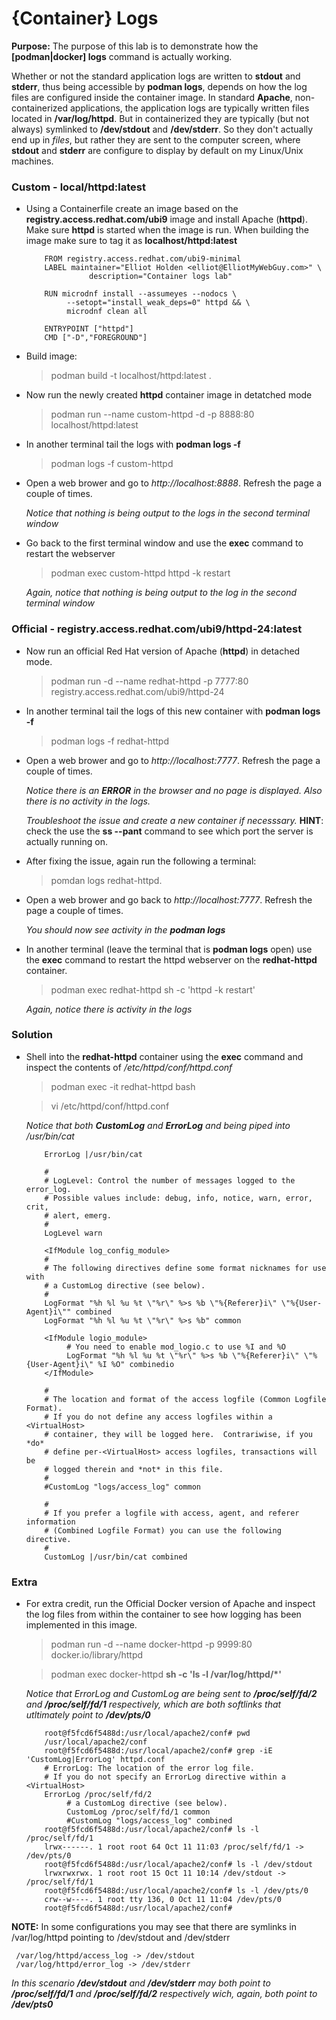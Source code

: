 # {Container} Logs

**Purpose:** The purpose of this lab is to demonstrate how the **[podman|docker] logs** command is actually working.

Whether or not the standard application logs are written to **stdout** and **stderr**,
thus being accessible by __podman logs__, depends on how the log files are configured 
inside the container image. In standard __Apache__, non-containerized
applications, the application logs are typically written files located in __/var/log/httpd__.
But in containerized they are typically (but not always) symlinked to __/dev/stdout__
and __/dev/stderr__. So they don't actually end up in *files*, but rather they are sent
to the computer screen, where __stdout__ and __stderr__ are configure to display by
default on my Linux/Unix machines.

### Custom - local/httpd:latest
* Using a Containerfile create an image based on the __registry.access.redhat.com/ubi9__ image and install Apache (__httpd__). Make sure __httpd__ is started when the image is run. When building the image make sure to tag it as __localhost/httpd:latest__

          FROM registry.access.redhat.com/ubi9-minimal
          LABEL maintainer="Elliot Holden <elliot@ElliotMyWebGuy.com>" \
                    description="Container logs lab"

          RUN microdnf install --assumeyes --nodocs \
               --setopt="install_weak_deps=0" httpd && \
               microdnf clean all

          ENTRYPOINT ["httpd"]
          CMD ["-D","FOREGROUND"]

*  Build image:
   > podman build -t localhost/httpd:latest .

* Now run the newly created **httpd** container image in detatched mode
  >podman run --name custom-httpd -d -p 8888:80 localhost/httpd:latest

* In another terminal tail the logs with **podman logs -f**
  >podman logs -f custom-httpd

* Open a web brower and go to *http://localhost:8888*. Refresh the page a couple of times.

  *Notice that nothing is being output to the logs in the second terminal window*

* Go back to the first terminal window and use the **exec** command to restart the webserver
  >podman exec custom-httpd httpd -k restart 

  *Again, notice that nothing is being output to the log in the second terminal window* 

### Official - registry.access.redhat.com/ubi9/httpd-24:latest 
* Now run an official Red Hat version of Apache (__httpd__) in detached mode.
  > podman run -d --name redhat-httpd -p 7777:80 registry.access.redhat.com/ubi9/httpd-24

* In another terminal tail the logs of this new container with **podman logs -f**
  >podman logs -f redhat-httpd

* Open a web brower and go to *http://localhost:7777*. Refresh the page a couple of times.

  *Notice there is an **ERROR** in the browser and no page is displayed. Also there is no activity in the logs.*

  *Troubleshoot the issue and create a new container if necesssary.*  **HINT**: check the use the **ss --pant** command to see which port the server is actually running on.

* After fixing the issue, again run the following a terminal:
  >pomdan logs redhat-httpd.

* Open a web brower and go back to *http://localhost:7777*. Refresh the page a couple of times.

  *You should now see activity in the __podman logs__*

* In another terminal (leave the terminal that is __podman logs__ open) use the **exec** command to restart the httpd webserver on the __redhat-httpd__ container.

  >podman exec redhat-httpd sh -c 'httpd -k restart'

  *Again, notice there is activity in the logs*

### Solution
* Shell into the __redhat-httpd__ container using the __exec__ command and inspect the contents of */etc/httpd/conf/httpd.conf*

  >podman exec -it redhat-httpd bash

  >vi /etc/httpd/conf/httpd.conf

     *Notice that both __CustomLog__ and __ErrorLog__ and being piped into /usr/bin/cat*


          ErrorLog |/usr/bin/cat

          #
          # LogLevel: Control the number of messages logged to the error_log.
          # Possible values include: debug, info, notice, warn, error, crit,
          # alert, emerg.
          #
          LogLevel warn

          <IfModule log_config_module>
          #
          # The following directives define some format nicknames for use with
          # a CustomLog directive (see below). 
          #
          LogFormat "%h %l %u %t \"%r\" %>s %b \"%{Referer}i\" \"%{User-Agent}i\"" combined
          LogFormat "%h %l %u %t \"%r\" %>s %b" common

          <IfModule logio_module>
               # You need to enable mod_logio.c to use %I and %O
               LogFormat "%h %l %u %t \"%r\" %>s %b \"%{Referer}i\" \"%{User-Agent}i\" %I %O" combinedio
          </IfModule>

          #
          # The location and format of the access logfile (Common Logfile Format).
          # If you do not define any access logfiles within a <VirtualHost>
          # container, they will be logged here.  Contrariwise, if you *do*
          # define per-<VirtualHost> access logfiles, transactions will be 
          # logged therein and *not* in this file.
          #
          #CustomLog "logs/access_log" common

          #
          # If you prefer a logfile with access, agent, and referer information
          # (Combined Logfile Format) you can use the following directive.
          #
          CustomLog |/usr/bin/cat combined
     </IfModule>

### Extra

* For extra credit, run the Official Docker version of Apache and inspect the log files from within the container to see how logging has been implemented in this image.

  >podman run -d --name docker-httpd -p 9999:80 docker.io/library/httpd

  >podman exec docker-httpd __sh -c 'ls -l /var/log/httpd/*'__

  *Notice that ErrorLog and CustomLog are being sent to __/proc/self/fd/2__ and __/proc/self/fd/1__ respectively, which are both softlinks that utltimately point to __/dev/pts/0__* 

          root@f5fcd6f5488d:/usr/local/apache2/conf# pwd
          /usr/local/apache2/conf
          root@f5fcd6f5488d:/usr/local/apache2/conf# grep -iE 'CustomLog|ErrorLog' httpd.conf
          # ErrorLog: The location of the error log file.
          # If you do not specify an ErrorLog directive within a <VirtualHost>
          ErrorLog /proc/self/fd/2
               # a CustomLog directive (see below).
               CustomLog /proc/self/fd/1 common
               #CustomLog "logs/access_log" combined
          root@f5fcd6f5488d:/usr/local/apache2/conf# ls -l /proc/self/fd/1
          lrwx------. 1 root root 64 Oct 11 11:03 /proc/self/fd/1 -> /dev/pts/0
          root@f5fcd6f5488d:/usr/local/apache2/conf# ls -l /dev/stdout
          lrwxrwxrwx. 1 root root 15 Oct 11 10:14 /dev/stdout -> /proc/self/fd/1
          root@f5fcd6f5488d:/usr/local/apache2/conf# ls -l /dev/pts/0
          crw--w----. 1 root tty 136, 0 Oct 11 11:04 /dev/pts/0
          root@f5fcd6f5488d:/usr/local/apache2/conf# 

__NOTE:__ In some configurations you may see that there are symlinks in /var/log/httpd pointing to /dev/stdout and /dev/stderr

     /var/log/httpd/access_log -> /dev/stdout  
     /var/log/httpd/error_log -> /dev/stderr

*In this scenario __/dev/stdout__ and __/dev/stderr__ may both point to __/proc/self/fd/1__ and __/proc/self/fd/2__ respectively wich, again, both point to __/dev/pts0__*